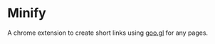 Minify
======

 A chrome extension to create short links using [goo.gl](http://goo.gl) for any pages.
